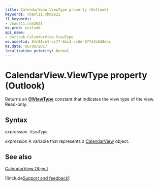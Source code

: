 ```yaml
---
title: CalendarView.ViewType property (Outlook)
keywords: vbaol11.chm2621
f1_keywords:
- vbaol11.chm2621
ms.prod: outlook
api_name:
- Outlook.CalendarView.ViewType
ms.assetid: 84c81ce1-cc77-6bc3-cc6d-077d4b8d8eac
ms.date: 06/08/2017
localization_priority: Normal
---
```



# CalendarView.ViewType property (Outlook)

Returns an **[OlViewType](Outlook.OlViewType.md)** constant that indicates the view type of the view. Read-only.


## Syntax

_expression_. `ViewType`

_expression_ A variable that represents a [CalendarView](Outlook.CalendarView.md) object.


## See also


[CalendarView Object](Outlook.CalendarView.md)

[!include[Support and feedback](~/includes/feedback-boilerplate.md)]